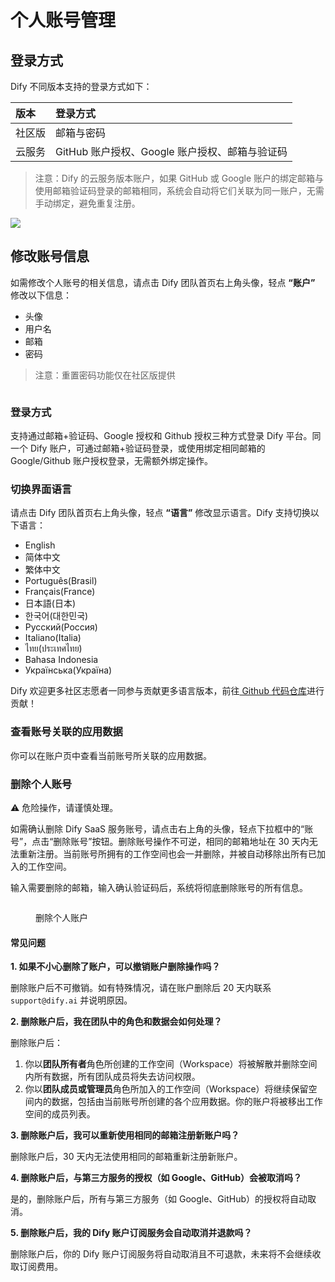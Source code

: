 # 个人账号管理

## 登录方式

Dify 不同版本支持的登录方式如下：

| 版本 | 登录方式 |
| :--- | :--- |
| 社区版 | 邮箱与密码 |
| 云服务 | GitHub 账户授权、Google 账户授权、邮箱与验证码 |

> 注意：Dify 的云服务版本账户，如果 GitHub 或 Google 账户的绑定邮箱与使用邮箱验证码登录的邮箱相同，系统会自动将它们关联为同一账户，无需手动绑定，避免重复注册。

![](https://assets-docs.dify.ai//img/zh_CN/management/0c73766625dc274acc8f93a88481566b.webp)

## 修改账号信息

如需修改个人账号的相关信息，请点击 Dify 团队首页右上角头像，轻点 **“账户”** 修改以下信息：

* 头像
* 用户名
* 邮箱
* 密码

> 注意：重置密码功能仅在社区版提供

<figure><img src="https://assets-docs.dify.ai//img/zh_CN/management/ea5e3c5ed2a905f98973d30bd6ef69f6.webp" alt=""><figcaption></figcaption></figure>

### 登录方式

支持通过邮箱+验证码、Google 授权和 Github 授权三种方式登录 Dify 平台。同一个 Dify 账户，可通过邮箱+验证码登录，或使用绑定相同邮箱的 Google/Github 账户授权登录，无需额外绑定操作。

### 切换界面语言

请点击 Dify 团队首页右上角头像，轻点 **“语言”** 修改显示语言。Dify 支持切换以下语言：

* English
* 简体中文
* 繁体中文
* Português(Brasil)
* Français(France)
* 日本語(日本)
* 한국어(대한민국)
* Русский(Россия)
* Italiano(Italia)
* ไทย(ประเทศไทย)
* Bahasa Indonesia
* Українська(Україна)

Dify 欢迎更多社区志愿者一同参与贡献更多语言版本，前往[ Github 代码仓库](https://github.com/langgenius/dify/blob/main/CONTRIBUTING.md)进行贡献！

### 查看账号关联的应用数据

你可以在账户页中查看当前账号所关联的应用数据。

### 删除个人账号

⚠️ 危险操作，请谨慎处理。

如需确认删除 Dify SaaS 服务账号，请点击右上角的头像，轻点下拉框中的“账号”，点击“删除账号”按钮。删除账号操作不可逆，相同的邮箱地址在 30 天内无法重新注册。当前账号所拥有的工作空间也会一并删除，并被自动移除出所有已加入的工作空间。

输入需要删除的邮箱，输入确认验证码后，系统将彻底删除账号的所有信息。

<figure><img src="https://assets-docs.dify.ai/2024/12/ded326f27886b5884969c220ead998d7.png" alt=""><figcaption><p>删除个人账户</p></figcaption></figure>

#### 常见问题

**1. 如果不小心删除了账户，可以撤销账户删除操作吗？**

删除账户后不可撤销。如有特殊情况，请在账户删除后 20 天内联系 `support@dify.ai` 并说明原因。

**2. 删除账户后，我在团队中的角色和数据会如何处理？**

删除账户后：
  1. 你以**团队所有者**角色所创建的工作空间（Workspace）将被解散并删除空间内所有数据，所有团队成员将失去访问权限。
  2. 你以**团队成员或管理员**角色所加入的工作空间（Workspace）将继续保留空间内的数据，包括由当前账号所创建的各个应用数据。你的账户将被移出工作空间的成员列表。

**3. 删除账户后，我可以重新使用相同的邮箱注册新账户吗？**

删除账户后，30 天内无法使用相同的邮箱重新注册新账户。

**4. 删除账户后，与第三方服务的授权（如 Google、GitHub）会被取消吗？**

是的，删除账户后，所有与第三方服务（如 Google、GitHub）的授权将自动取消。

**5. 删除账户后，我的 Dify 账户订阅服务会自动取消并退款吗？**

删除账户后，你的 Dify 账户订阅服务将自动取消且不可退款，未来将不会继续收取订阅费用。
